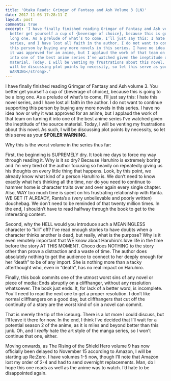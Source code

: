 ```yaml
---
title: 'Otaku Reads: Grimgar of Fantasy and Ash Volume 3 (LN)'
date: 2017-11-03 17:28:11 Z
layout: post
comments: true
excerpt: 'I have finally finished reading Grimgar of Fantasy and Ash volume 3. You
  better get yourself a cup of {beverage of choice}, because this is going to be a
  long one. As a prelude of what’s to come, I’ll just say this: I hate this novel
  series, and I have lost all faith in the author. I do not want to continue supporting
  this person by buying any more novels in this series. I have no idea how or why
  it was approved for an anime, but I applaud the work of that team on turning it
  into one of the best anime series I’ve watched given the ineptitude of the source
  material. Today, I will be venting my frustrations about this novel. As such, I
  will be discussing plot points by necessity, so let this serve as your <strong>SPOILER
  WARNING</strong>.'
---
```


<p>I have finally finished reading Grimgar of Fantasy and Ash volume 3. You better get yourself a cup of {beverage of choice}, because this is going to be a long one. As a prelude of what’s to come, I’ll just say this: I hate this novel series, and I have lost all faith in the author. I do not want to continue supporting this person by buying any more novels in this series. I have no idea how or why it was approved for an anime, but I applaud the work of that team on turning it into one of the best anime series I’ve watched given the ineptitude of the source material. Today, I will be venting my frustrations about this novel. As such, I will be discussing plot points by necessity, so let this serve as your <strong>SPOILER WARNING</strong>.</p>
<p>Why this is the worst volume in the series thus far: </p>
<p>First, the beginning is SUPREMELY dry. It took me days to force my way through reading it. Why is it so dry? Because Haruhiro is extremely boring and I’m very tired of the author focusing so heavily on repeatedly giving us his thoughts on every little thing that happens. Look, by this point, we already know what kind of a person Haruhiro is. We don’t need to know exactly what he’s thinking all the time, nor do you need to continue to hammer home is character traits over and over again every single chapter. Also, WAY too much time is spent on his frustrating relationship with Ranta. WE GET IT ALREADY, Ranta’s a (very unbelievable and poorly written) douchebag. We don’t need to be reminded of that twenty million times. In the end, I shouldn’t have to read halfway through the book to get to the interesting content.</p>
<p>Second, why the HELL would you introduce such a MEANINGLESS character to “kill” off? I’ve read enough stories to have doubts when a character thinks another is dead, but really, what is the purpose? Why is it even remotely important that WE know about Haruhiro’s love life in the time before the story AT THIS MOMENT. Choco does NOTHING to the story other than prove a distraction and a waste of time. The author does absolutely nothing to get the audience to connect to her deeply enough for her “death” to be of any import. She is nothing more than a tacky afterthought who, even in “death”, has no real impact on Haruhiro.</p>
<p>Finally, this book commits one of the utmost worst sins of any novel or piece of media: Ends abruptly on a cliffhanger, without any resolution whatsoever. The book just ends. It, for lack of a better word, is incomplete. You’ll need to read the next one to get a proper resolution. I don’t like normal cliffhangers on a good day, but cliffhangers that cut off the continuity of a story are the worst kind of sin a novel can commit.</p>
<p>That is merely the tip of the iceburg. There is a lot more I could discuss, but I’ll leave it there for now. In the end, I think I’ve decided that I’ll wait for a potential season 2 of the anime, as it is miles and beyond better than this junk. Oh, and I <em>really</em> hate the art style of the manga series, so I won’t continue that one, either.</p>
<p>Moving onwards, as The Rising of the Shield Hero volume 9 has now officially been delayed to November 15 according to Amazon, I will be starting up Re:Zero. I have volumes 1-5 now, though I’ll note that Amazon lost my order of 2-4 and had to send overnight replacements. Man, do I hope this one reads as well as the anime was to watch. I’d hate to be disappointed again.</p>